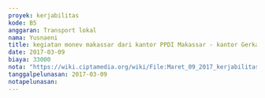 ```yaml
---
proyek: kerjabilitas
kode: B5
anggaran: Transport lokal
nama: Yusnaeni
title: kegiatan monev makassar dari kantor PPDI Makassar - kantor Gerkatin
date: 2017-03-09
biaya: 33000
nota: "https://wiki.ciptamedia.org/wiki/File:Maret_09_2017_kerjabilitas_B5_gocar_kantor_ppdi_ke_cafe_gerkatin_yusnaeni.jpg"
tanggalpelunasan: 2017-03-09
notapelunasan:
---
```

